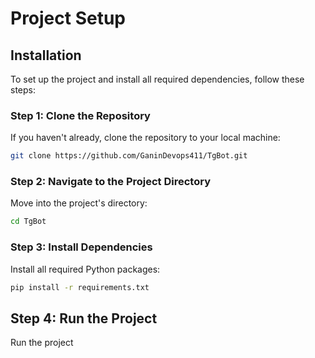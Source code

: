 # Project Setup

## Installation

To set up the project and install all required dependencies, follow these steps:

### Step 1: Clone the Repository

If you haven't already, clone the repository to your local machine:

```bash
git clone https://github.com/GaninDevops411/TgBot.git
```

### Step 2: Navigate to the Project Directory

Move into the project's directory:

```bash
cd TgBot
```

### Step 3: Install Dependencies

Install all required Python packages:

```bash
pip install -r requirements.txt
```

## Step 4: Run the Project

Run the project
